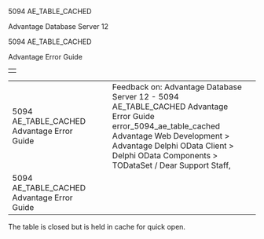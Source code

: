 5094 AE\_TABLE\_CACHED




Advantage Database Server 12  

5094 AE\_TABLE\_CACHED

Advantage Error Guide

|  |
| --- |
|  |

|  |  |  |  |  |
| --- | --- | --- | --- | --- |
| 5094 AE\_TABLE\_CACHED  Advantage Error Guide |  |  | Feedback on: Advantage Database Server 12 - 5094 AE\_TABLE\_CACHED Advantage Error Guide error\_5094\_ae\_table\_cached Advantage Web Development > Advantage Delphi OData Client > Delphi OData Components > TODataSet / Dear Support Staff, |  |
| 5094 AE\_TABLE\_CACHED  Advantage Error Guide |  |  |  |  |

The table is closed but is held in cache for quick open.